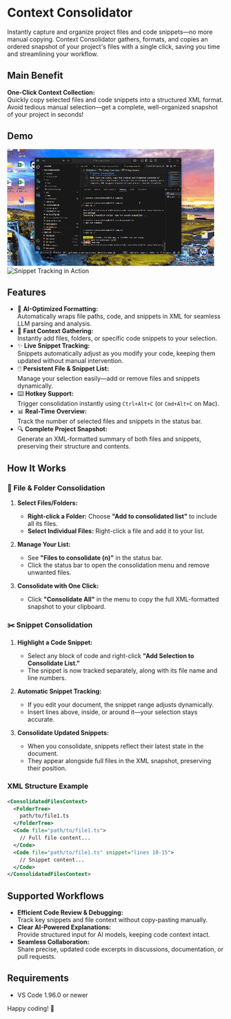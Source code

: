 # Context Consolidator  

Instantly capture and organize project files and code snippets—no more manual copying. Context Consolidator gathers, formats, and copies an ordered snapshot of your project's files with a single click, saving you time and streamlining your workflow.

## Main Benefit  

**One-Click Context Collection:**  
Quickly copy selected files and code snippets into a structured XML format. Avoid tedious manual selection—get a complete, well-organized snapshot of your project in seconds!

## Demo  

![File Consolidation in Action](media/demo.gif)  
![Snippet Tracking in Action](media/snippet_demo.gif)  

## Features  

- 🤖 **AI-Optimized Formatting:**  
  Automatically wraps file paths, code, and snippets in XML for seamless LLM parsing and analysis.  
- 🚀 **Fast Context Gathering:**  
  Instantly add files, folders, or specific code snippets to your selection.  
- ✨ **Live Snippet Tracking:**  
  Snippets automatically adjust as you modify your code, keeping them updated without manual intervention.  
- 🖱️ **Persistent File & Snippet List:**  
  Manage your selection easily—add or remove files and snippets dynamically.  
- ⌨️ **Hotkey Support:**  
  Trigger consolidation instantly using `Ctrl+Alt+C` (or `Cmd+Alt+C` on Mac).  
- 📊 **Real-Time Overview:**  
  Track the number of selected files and snippets in the status bar.  
- 🔍 **Complete Project Snapshot:**  
  Generate an XML-formatted summary of both files and snippets, preserving their structure and contents.

## How It Works  

### 📂 File & Folder Consolidation  

1. **Select Files/Folders:**  
   - **Right-click a Folder:** Choose **"Add to consolidated list"** to include all its files.  
   - **Select Individual Files:** Right-click a file and add it to your list.  

2. **Manage Your List:**  
   - See **"Files to consolidate (n)"** in the status bar.  
   - Click the status bar to open the consolidation menu and remove unwanted files.  

3. **Consolidate with One Click:**  
   - Click **"Consolidate All"** in the menu to copy the full XML-formatted snapshot to your clipboard.  

### ✂️ Snippet Consolidation  

1. **Highlight a Code Snippet:**  
   - Select any block of code and right-click **"Add Selection to Consolidate List."**  
   - The snippet is now tracked separately, along with its file name and line numbers.  

2. **Automatic Snippet Tracking:**  
   - If you edit your document, the snippet range adjusts dynamically.  
   - Insert lines above, inside, or around it—your selection stays accurate.  

3. **Consolidate Updated Snippets:**  
   - When you consolidate, snippets reflect their latest state in the document.  
   - They appear alongside full files in the XML snapshot, preserving their position.  

### XML Structure Example  

```xml
<ConsolidatedFilesContext>
  <FolderTree>
    path/to/file1.ts
  </FolderTree>
  <Code file="path/to/file1.ts">
    // Full file content...
  </Code>
  <Code file="path/to/file1.ts" snippet="lines 10-15">
    // Snippet content...
  </Code>
</ConsolidatedFilesContext>
```

## Supported Workflows  

- **Efficient Code Review & Debugging:**  
  Track key snippets and file context without copy-pasting manually.  
- **Clear AI-Powered Explanations:**  
  Provide structured input for AI models, keeping code context intact.  
- **Seamless Collaboration:**  
  Share precise, updated code excerpts in discussions, documentation, or pull requests.  

## Requirements  

- VS Code 1.96.0 or newer  

Happy coding! 🚀  